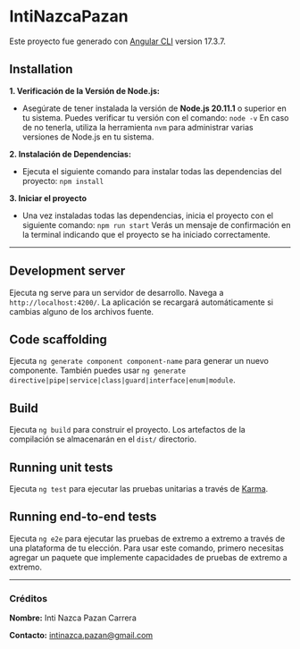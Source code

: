 # IntiNazcaPazan

Este proyecto fue generado con [Angular CLI](https://github.com/angular/angular-cli) version 17.3.7.

## Installation

**1. Verificación de la Versión de Node.js:**
- Asegúrate de tener instalada la versión de **Node.js 20.11.1** o superior en tu sistema. Puedes verificar tu versión con el comando:
`node -v`
En caso de no tenerla, utiliza la herramienta `nvm` para administrar varias versiones de Node.js en tu sistema.

**2. Instalación de Dependencias:**
- Ejecuta el siguiente comando para instalar todas las dependencias del proyecto:
`npm install`

**3. Iniciar el proyecto**
- Una vez instaladas todas las dependencias, inicia el proyecto con el siguiente comando:
`npm run start`
Verás un mensaje de confirmación en la terminal indicando que el proyecto se ha iniciado correctamente.

---
## Development server

Ejecuta ng serve para un servidor de desarrollo. Navega a `http://localhost:4200/`. La aplicación se recargará automáticamente si cambias alguno de los archivos fuente.

## Code scaffolding

Ejecuta  `ng generate component component-name` para generar un nuevo componente. También puedes usar `ng generate directive|pipe|service|class|guard|interface|enum|module`.

## Build

Ejecuta  `ng build` para construir el proyecto. Los artefactos de la compilación se almacenarán en el `dist/` directorio.

## Running unit tests

Ejecuta  `ng test` para ejecutar las pruebas unitarias a través de [Karma](https://karma-runner.github.io).

## Running end-to-end tests

Ejecuta  `ng e2e` para ejecutar las pruebas de extremo a extremo a través de una plataforma de tu elección. Para usar este comando, primero necesitas agregar un paquete que implemente capacidades de pruebas de extremo a extremo.

---
### Créditos

**Nombre:** Inti Nazca Pazan Carrera

**Contacto:** intinazca.pazan@gmail.com
